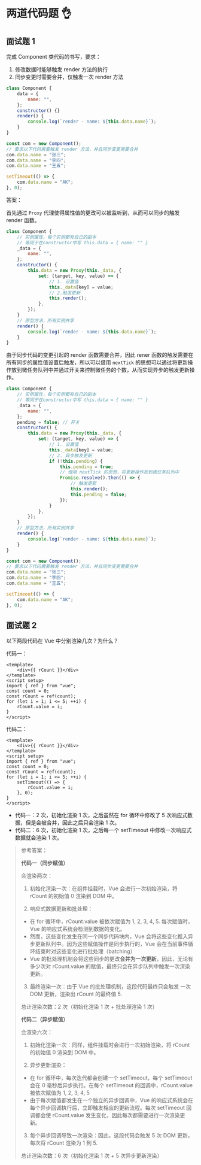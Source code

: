 # 两道代码题 👌

## 面试题 1

完成 Component 类代码的书写，要求：

1. 修改数据时能够触发 render 方法的执行
2. 同步变更时需要合并，仅触发一次 render 方法

```js
class Component {
    data = {
        name: "",
    };
    constructor() {}
    render() {
        console.log(`render - name: ${this.data.name}`);
    }
}

const com = new Component();
// 要求以下代码需要触发 render 方法，并且同步变更需要合并
com.data.name = "张三";
com.data.name = "李四";
com.data.name = "王五";

setTimeout(() => {
    com.data.name = "AK";
}, 0);
```

答案：

首先通过 `Proxy` 代理使得属性值的更改可以被监听到，从而可以同步的触发 render 函数。

```js
class Component {
    // 实例属性，每个实例都有自己的副本
    // 等同于在constructor中写 this.data = { name: "" }
    _data = {
        name: "",
    };
    constructor() {
        this.data = new Proxy(this._data, {
            set: (target, key, value) => {
                // 1. 设置值
                this._data[key] = value;
                // 2.触发更新
                this.render();
            },
        });
    }
    // 原型方法，所有实例共享
    render() {
        console.log(`render - name: ${this.data.name}`);
    }
}
```

由于同步代码的变更引起的 render 函数需要合并，因此 rener 函数的触发需要在所有同步的属性值设置后触发，所以可以借用 `nextTick` 的思想可以通过将更新操作放到微任务队列中并通过开关来控制微任务的个数，从而实现异步的触发更新操作。

```js
class Component {
    // 实例属性，每个实例都有自己的副本
    // 等同于在constructor中写 this.data = { name: "" }
    _data = {
        name: "",
    };
    pending = false; // 开关
    constructor() {
        this.data = new Proxy(this._data, {
            set: (target, key, value) => {
                // 1. 设置值
                this._data[key] = value;
                // 2. 异步触发更新
                if (!this.pending) {
                    this.pending = true;
                    // 借用 nextTick 的思想，将更新操作放到微任务队列中
                    Promise.resolve().then(() => {
                        // 触发更新
                        this.render();
                        this.pending = false;
                    });
                }
            },
        });
    }
    // 原型方法，所有实例共享
    render() {
        console.log(`render - name: ${this.data.name}`);
    }
}

const com = new Component();
// 要求以下代码需要触发 render 方法，并且同步变更需要合并
com.data.name = "张三";
com.data.name = "李四";
com.data.name = "王五";

setTimeout(() => {
    com.data.name = "AK";
}, 0);
```

## 面试题 2

以下两段代码在 Vue 中分别渲染几次？为什么？

代码一：

```vue
<template>
    <div>{{ rCount }}</div>
</template>
<script setup>
import { ref } from "vue";
const count = 0;
const rCount = ref(count);
for (let i = 1; i <= 5; ++i) {
    rCount.value = i;
}
</script>
```

代码二：

```vue
<template>
    <div>{{ rCount }}</div>
</template>
<script setup>
import { ref } from "vue";
const count = 0;
const rCount = ref(count);
for (let i = 1; i <= 5; ++i) {
    setTimeout(() => {
        rCount.value = i;
    }, 0);
}
</script>
```

-   代码一：2 次，初始化渲染 1 次，之后虽然在 for 循环中修改了 5 次响应式数据，但是会被合并，因此之后只会渲染 1 次。
-   代码二：6 次，初始化渲染 1 次，之后每一个 setTimeout 中修改一次响应式数据就会渲染 1 次。

> 参考答案：
>
> **代码一（同步赋值）**
>
> 会渲染两次：
>
> 1.  初始化渲染一次：在组件挂载时，Vue 会进行一次初始渲染，将 rCount 的初始值 0 渲染到 DOM 中。
>
> 2.  响应式数据更新和批处理：
>
> -   在 for 循环中，rCount.value 被依次赋值为 1, 2, 3, 4, 5. 每次赋值时，Vue 的响应式系统会检测到数据的变化。
> -   然而，这些变化发生在同一个同步代码块内，Vue 会将这些变化推入异步更新队列中。因为这些赋值操作是同步执行的，Vue 会在当前事件循环结束时对这些变化进行批处理（batching）
> -   Vue 的批处理机制会将这些同步的更改**合并为一次更新**，因此，无论有多少次对 rCount.value 的赋值，最终只会在异步队列中触发一次渲染更新。
>
> 3.  最终渲染一次：由于 Vue 的批处理机制，这段代码最终只会触发 一次 DOM 更新，渲染出 rCount 的最终值 5.
>
> 总计渲染次数：2 次（初始化渲染 1 次 + 批处理渲染 1 次）
>
> **代码二（异步赋值）**
>
> 会渲染六次：
>
> 1.  初始化渲染一次：同样，组件挂载时会进行一次初始渲染，将 rCount 的初始值 0 渲染到 DOM 中。
>
> 2.  异步更新渲染：
>
> -   在 for 循环中，每次迭代都会创建一个 setTimeout，每个 setTimeout 会在 0 毫秒后异步执行。在每个 setTimeout 的回调中，rCount.value 被依次赋值为 1, 2, 3, 4, 5
> -   由于每次赋值都发生在一个独立的异步回调中，Vue 的响应式系统会在每个异步回调执行后，立即触发相应的更新流程。每次 setTimeout 回调都会使 rCount.value 发生变化，因此每次都需要进行一次渲染更新。
>
> 3.  每个异步回调导致一次渲染：因此，这段代码会触发 5 次 DOM 更新，每次将 rCount 渲染为 1 到 5.
>
> 总计渲染次数：6 次（初始化渲染 1 次 + 5 次异步更新渲染）
